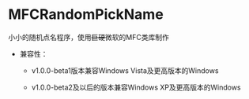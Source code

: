 # MFCRandomPickName
小小的随机点名程序，使用~~巨硬~~微软的MFC类库制作

 - 兼容性：

     - v1.0.0-beta1版本兼容Windows Vista及更高版本的Windows

     - v1.0.0-beta2及以后的版本兼容Windows XP及更高版本的Windows
